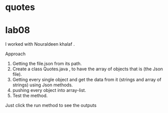 # quotes

# lab08
I worked with Nouraldeen khalaf .

Approach
1. Getting the file.json from its path.
2. Create a class Quotes.java , to have the array of objects that is (the Json file).
3. Getting every single object and get the data from it (strings and array of strings) using Json methods.
4. pushing every object into array-list.
5. Test the method.

Just click the run method to see the outputs